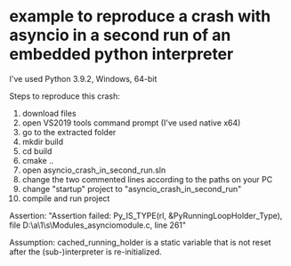 # example to reproduce a crash with asyncio in a second run of an embedded python interpreter

I've used Python 3.9.2, Windows, 64-bit

Steps to reproduce this crash:

1. download files
2. open VS2019 tools command prompt (I've used native x64) 
3. go to the extracted folder
4. mkdir build 
5. cd build
6. cmake .. 
7. open asyncio_crash_in_second_run.sln
8. change the two commented lines according to the paths on your PC
9. change "startup" project to "asyncio_crash_in_second_run"
10. compile and run project

Assertion: "Assertion failed: Py_IS_TYPE(rl, &PyRunningLoopHolder_Type), file D:\a\1\s\Modules\_asynciomodule.c, line 261"

Assumption: cached_running_holder is a static variable that is not reset after the (sub-)interpreter is re-initialized.





